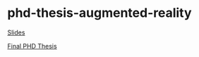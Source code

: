 # phd-thesis-augmented-reality

[Slides](./phd/presentacion/slides/main.pdf)

[Final PHD Thesis](./phd/PF.pdf)